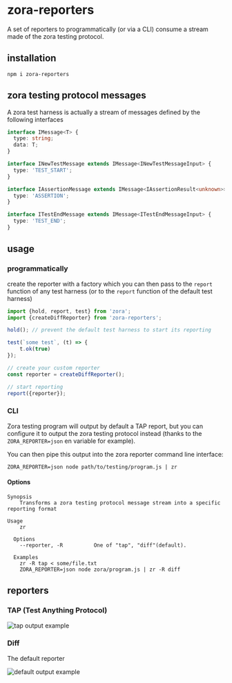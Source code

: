 # zora-reporters

A set of reporters to programmatically (or via a CLI) consume a stream made of the zora testing protocol.

## installation

``npm i zora-reporters``

## zora testing protocol messages

A zora test harness is actually a stream of messages defined by the following interfaces

```typescript
interface IMessage<T> {
  type: string;
  data: T;
}

interface INewTestMessage extends IMessage<INewTestMessageInput> {
  type: 'TEST_START';
}

interface IAssertionMessage extends IMessage<IAssertionResult<unknown>> {
  type: 'ASSERTION';
}

interface ITestEndMessage extends IMessage<ITestEndMessageInput> {
  type: 'TEST_END';
}
```

## usage

### programmatically

create the reporter with a factory which you can then pass to the ``report`` function of any test harness (or to the ``report`` function of the default test harness)

```javascript
import {hold, report, test} from 'zora';
import {createDiffReporter} from 'zora-reporters';

hold(); // prevent the default test harness to start its reporting

test(`some test`, (t) => {
    t.ok(true)
});

// create your custom reporter
const reporter = createDiffReporter();

// start reporting
report({reporter});
```

### CLI 

Zora testing program will output by default a TAP report, but you can configure it to output the zora testing protocol instead (thanks to the ``ZORA_REPORTER=json`` en variable for example).

You can then pipe this output into the zora reporter command line interface: 

``ZORA_REPORTER=json node path/to/testing/program.js | zr``

#### Options

```
Synopsis
    Transforms a zora testing protocol message stream into a specific reporting format

Usage
    zr

  Options
    --reporter, -R          One of "tap", "diff"(default).

  Examples
    zr -R tap < some/file.txt
    ZORA_REPORTER=json node zora/program.js | zr -R diff
```

## reporters

### TAP (Test Anything Protocol)

![tap output example](../media/tap.png)

### Diff

The default reporter

![default output example](../media/diff.png)

